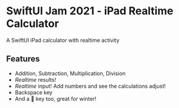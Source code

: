 # SwiftUI Jam 2021 - iPad Realtime Calculator
A SwiftUI iPad calculator with realtime activity


## Features
* Addition, Subtraction, Multiplication, Division 
*  *Realtime* results!
*  *Realtime* input! Add numbers and see the calculations adjust!
*  Backspace key
*  And a 🧦 key too, great for winter!



